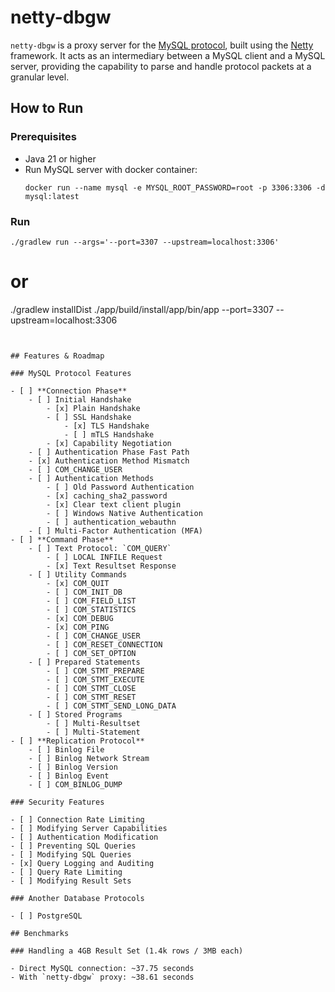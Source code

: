 # netty-dbgw

`netty-dbgw` is a proxy server for the [MySQL protocol](https://dev.mysql.com/doc/dev/mysql-server/latest/PAGE_PROTOCOL.html), 
built using the [Netty](https://netty.io/) framework. It acts as an intermediary between a MySQL client and a MySQL server, 
providing the capability to parse and handle protocol packets at a granular level.

## How to Run

### Prerequisites
- Java 21 or higher
- Run MySQL server with docker container:
  ```shell
  docker run --name mysql -e MYSQL_ROOT_PASSWORD=root -p 3306:3306 -d mysql:latest
  ```

### Run

```shell
./gradlew run --args='--port=3307 --upstream=localhost:3306'
```

# or

./gradlew installDist
./app/build/install/app/bin/app --port=3307 --upstream=localhost:3306
```


## Features & Roadmap

### MySQL Protocol Features

- [ ] **Connection Phase**
    - [ ] Initial Handshake
        - [x] Plain Handshake
        - [ ] SSL Handshake
            - [x] TLS Handshake
            - [ ] mTLS Handshake 
        - [x] Capability Negotiation
    - [ ] Authentication Phase Fast Path
    - [x] Authentication Method Mismatch
    - [ ] COM_CHANGE_USER
    - [ ] Authentication Methods
        - [ ] Old Password Authentication
        - [x] caching_sha2_password
        - [x] Clear text client plugin
        - [ ] Windows Native Authentication
        - [ ] authentication_webauthn
    - [ ] Multi-Factor Authentication (MFA)
- [ ] **Command Phase**
    - [ ] Text Protocol: `COM_QUERY`
        - [ ] LOCAL INFILE Request
        - [x] Text Resultset Response
    - [ ] Utility Commands
        - [x] COM_QUIT
        - [ ] COM_INIT_DB
        - [ ] COM_FIELD_LIST
        - [ ] COM_STATISTICS
        - [x] COM_DEBUG
        - [x] COM_PING
        - [ ] COM_CHANGE_USER
        - [ ] COM_RESET_CONNECTION
        - [ ] COM_SET_OPTION
    - [ ] Prepared Statements 
        - [ ] COM_STMT_PREPARE
        - [ ] COM_STMT_EXECUTE
        - [ ] COM_STMT_CLOSE
        - [ ] COM_STMT_RESET
        - [ ] COM_STMT_SEND_LONG_DATA
    - [ ] Stored Programs
        - [ ] Multi-Resultset
        - [ ] Multi-Statement
- [ ] **Replication Protocol**
    - [ ] Binlog File 
    - [ ] Binlog Network Stream 
    - [ ] Binlog Version
    - [ ] Binlog Event
    - [ ] COM_BINLOG_DUMP

### Security Features

- [ ] Connection Rate Limiting
- [ ] Modifying Server Capabilities
- [ ] Authentication Modification
- [ ] Preventing SQL Queries
- [ ] Modifying SQL Queries
- [x] Query Logging and Auditing
- [ ] Query Rate Limiting
- [ ] Modifying Result Sets

### Another Database Protocols

- [ ] PostgreSQL

## Benchmarks

### Handling a 4GB Result Set (1.4k rows / 3MB each)

- Direct MySQL connection: ~37.75 seconds
- With `netty-dbgw` proxy: ~38.61 seconds